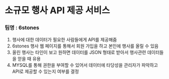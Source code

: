 # 소규모 행사 API 제공 서비스

### 팀명 : 6stones
1. 행사에 대한 데이터가 필요한 사람들에게 API를 제공해줌
2. 6stones 행사 웹 페이지를 통해서 회원 가입을 하고 본인에 행사를 올릴 수 있음
3. 올린 행사는 타인이 보고 원하면 데이터를 JSON 형태로 받아서 행사관련 데이터들을 얻을 때 유용
4. MYSQL를 통해 권한을 부여할 수 있어서 데이터에 타당성을 관리자가 파악하고 API로 제공할 수 있는지 여부를 결정
